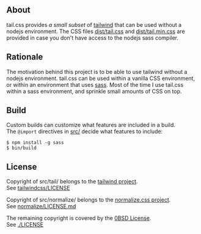 ## About

tail.css provides _a small subset_ of
[tailwind](https://tailwindcss.com/)
that can be used without a nodejs environment.
The CSS files [dist/tail.css](dist/tail.css)
and [dist/tail.min.css](dist/tail.min.css) are provided
in case you don't have access to the nodejs sass compiler.

## Rationale

The motivation behind this project is to be able to use tailwind
without a nodejs environment. tail.css can be used within a vanilla
CSS environment, or within an environment that uses
[sass](https://sass-lang.com).
Most of the time I use tail.css within a sass environment, and
sprinkle small amounts of CSS on top.

## Build

Custom builds can customize what features are included in a build. <br>
The `@import` directives in [src/](src/) decide what features to
include:

    $ npm install -g sass
    $ bin/build

## License

Copyright of src/tail/ belongs to the
[tailwind project](https://tailwindcss.com/).
<br>
See [tailwindcss/LICENSE](https://github.com/tailwindlabs/tailwindcss/blob/master/LICENSE)

Copyright of src/normalize/ belongs to the
[normalize.css project](https://raw.githubusercontent.com/necolas/normalize.css).
<br>
See [normalize/LICENSE.md](https://github.com/necolas/normalize.css/blob/master/LICENSE.md)

The remaining copyright is covered by the [0BSD License](https://choosealicense.com/licenses/0bsd/).
<br>
See [./LICENSE](./LICENSE)
